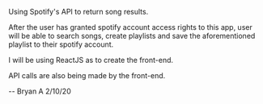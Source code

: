 Using Spotify's API to return song results.

After the user has granted spotify account access rights to this app, user will be able to search songs, create playlists and save the aforementioned playlist to their spotify account.

I will be using ReactJS as to create the front-end.

API calls are also being made by the front-end.

-- Bryan A 2/10/20

